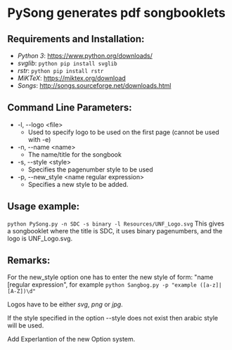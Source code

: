 # PySong generates pdf songbooklets

## Requirements and Installation:
* *Python 3*: https://www.python.org/downloads/
* *svglib*: `python pip install svglib`
* *rstr*:   `python pip install rstr`
* *MiKTeX*:  https://miktex.org/download
* *Songs*:   http://songs.sourceforge.net/downloads.html

## Command Line Parameters:
- -l, --logo \<file>
  - Used to specify logo to be used on the first page (cannot be used with -e)
- -n, --name \<name>
  - The name/title for the songbook
- -s, --style \<style>
  - Specifies the pagenumber style to be used
- -p, --new_style \<name regular expression>
  - Specifies a new style to be added.

## Usage example:
`python PySong.py -n SDC -s binary -l Resources/UNF_Logo.svg`
This gives a songbooklet where the title is SDC, it uses binary pagenumbers, and the logo is UNF_Logo.svg.

## Remarks:
For the new_style option one has to enter the new style of form: "name [regular expression", for example `python Sangbog.py -p "example ([a-z]|[A-Z])\d"`

Logos have to be either *svg*, *png* or *jpg*.

If the style specified in the option --style does not exist then arabic style will be used.

Add Experlantion of the new Option system.
